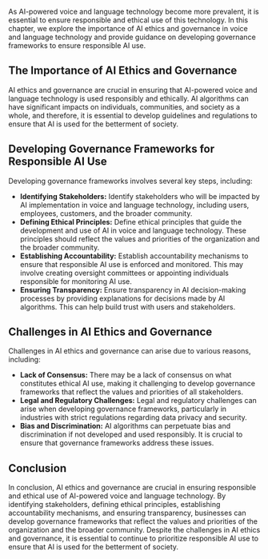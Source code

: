 
As AI-powered voice and language technology become more prevalent, it is essential to ensure responsible and ethical use of this technology. In this chapter, we explore the importance of AI ethics and governance in voice and language technology and provide guidance on developing governance frameworks to ensure responsible AI use.

The Importance of AI Ethics and Governance
------------------------------------------

AI ethics and governance are crucial in ensuring that AI-powered voice and language technology is used responsibly and ethically. AI algorithms can have significant impacts on individuals, communities, and society as a whole, and therefore, it is essential to develop guidelines and regulations to ensure that AI is used for the betterment of society.

Developing Governance Frameworks for Responsible AI Use
-------------------------------------------------------

Developing governance frameworks involves several key steps, including:

* **Identifying Stakeholders:** Identify stakeholders who will be impacted by AI implementation in voice and language technology, including users, employees, customers, and the broader community.
* **Defining Ethical Principles:** Define ethical principles that guide the development and use of AI in voice and language technology. These principles should reflect the values and priorities of the organization and the broader community.
* **Establishing Accountability:** Establish accountability mechanisms to ensure that responsible AI use is enforced and monitored. This may involve creating oversight committees or appointing individuals responsible for monitoring AI use.
* **Ensuring Transparency:** Ensure transparency in AI decision-making processes by providing explanations for decisions made by AI algorithms. This can help build trust with users and stakeholders.

Challenges in AI Ethics and Governance
--------------------------------------

Challenges in AI ethics and governance can arise due to various reasons, including:

* **Lack of Consensus:** There may be a lack of consensus on what constitutes ethical AI use, making it challenging to develop governance frameworks that reflect the values and priorities of all stakeholders.
* **Legal and Regulatory Challenges:** Legal and regulatory challenges can arise when developing governance frameworks, particularly in industries with strict regulations regarding data privacy and security.
* **Bias and Discrimination:** AI algorithms can perpetuate bias and discrimination if not developed and used responsibly. It is crucial to ensure that governance frameworks address these issues.

Conclusion
----------

In conclusion, AI ethics and governance are crucial in ensuring responsible and ethical use of AI-powered voice and language technology. By identifying stakeholders, defining ethical principles, establishing accountability mechanisms, and ensuring transparency, businesses can develop governance frameworks that reflect the values and priorities of the organization and the broader community. Despite the challenges in AI ethics and governance, it is essential to continue to prioritize responsible AI use to ensure that AI is used for the betterment of society.
